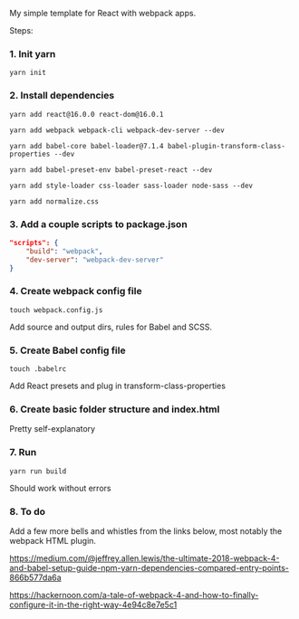 My simple template for React with webpack apps.

Steps:

### 1. Init yarn

`yarn init`

### 2. Install dependencies 

`yarn add react@16.0.0 react-dom@16.0.1`

`yarn add webpack webpack-cli webpack-dev-server --dev`

`yarn add babel-core babel-loader@7.1.4 babel-plugin-transform-class-properties --dev`

`yarn add babel-preset-env babel-preset-react --dev`

`yarn add style-loader css-loader sass-loader node-sass --dev`

`yarn add normalize.css`

### 3. Add a couple scripts to package.json

```json
"scripts": {
    "build": "webpack",
    "dev-server": "webpack-dev-server"
}
```

### 4. Create webpack config file

`touch webpack.config.js`

Add source and output dirs, rules for Babel and SCSS.

### 5. Create Babel config file

`touch .babelrc`

Add React presets and plug in transform-class-properties

### 6. Create basic folder structure and index.html

Pretty self-explanatory

### 7. Run

`yarn run build`

Should work without errors

### 8. To do

Add a few more bells and whistles from the links below, most notably the 
webpack HTML plugin.

https://medium.com/@jeffrey.allen.lewis/the-ultimate-2018-webpack-4-and-babel-setup-guide-npm-yarn-dependencies-compared-entry-points-866b577da6a

https://hackernoon.com/a-tale-of-webpack-4-and-how-to-finally-configure-it-in-the-right-way-4e94c8e7e5c1



